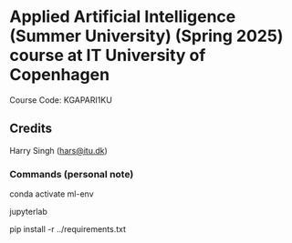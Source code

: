# Applied Artificial Intelligence (Summer University) (Spring 2025) course at IT University of Copenhagen 
Course Code: KGAPARI1KU

## Credits

Harry Singh (hars@itu.dk)



### Commands (personal note)

conda activate ml-env

jupyterlab


pip install -r ../requirements.txt
